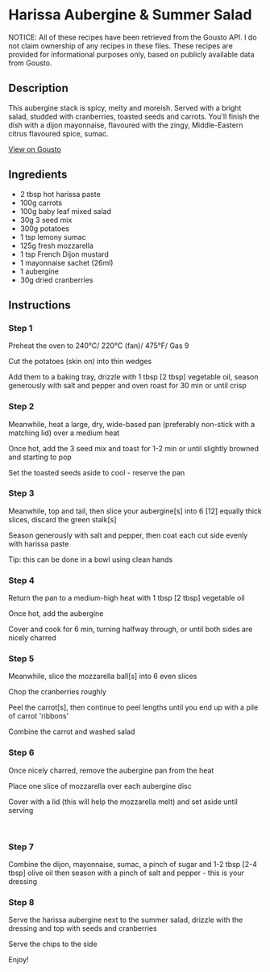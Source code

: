 # Harissa Aubergine & Summer Salad

NOTICE: All of these recipes have been retrieved from the Gousto API. I do not claim ownership of any recipes in these files. These recipes are provided for informational purposes only, based on publicly available data from Gousto.

## Description

This aubergine stack is spicy, melty and moreish. Served with a bright salad, studded with cranberries, toasted seeds and carrots. You'll finish the dish with a dijon mayonnaise, flavoured with the zingy, Middle-Eastern citrus flavoured spice, sumac. 

[View on Gousto](https://www.gousto.co.uk/recipes/cookbook/harissa-aubergine-summer-salad)

## Ingredients

- 2 tbsp hot harissa paste 
- 100g carrots
- 100g baby leaf mixed salad
- 30g 3 seed mix
- 300g potatoes
- 1 tsp lemony sumac
- 125g fresh mozzarella 
- 1 tsp French Dijon mustard 
- 1 mayonnaise sachet (26ml)
- 1 aubergine 
- 30g dried cranberries

## Instructions


### Step 1

Preheat the oven to 240&deg;C/ 220&deg;C (fan)/ 475&deg;F/ Gas 9


Cut the potatoes (skin on) into thin wedges


Add them to a baking tray, drizzle with 1 tbsp <span class="text-danger">[2 tbsp]</span> vegetable oil, season generously with salt and pepper and oven roast for 30 min or until crisp


### Step 2

Meanwhile, heat a large, dry, wide-based pan (preferably non-stick with a matching lid) over a medium heat


Once<span class="text-danger">&nbsp;</span>hot, add the 3 seed mix and toast for 1-2&nbsp;min or until slightly browned and starting to pop


Set&nbsp;the toasted seeds aside to cool - reserve the pan


### Step 3

Meanwhile, top and tail, then slice your aubergine<span class="text-danger">[s]</span> into 6 <span class="text-danger">[12]</span> equally thick slices, discard the green stalk<span class="text-danger">[s]</span>


Season generously with salt and pepper, then coat each cut side evenly with harissa paste


Tip: this can be done in a bowl using clean hands


### Step 4

Return the pan to a medium-high heat with 1 tbsp <span class="text-danger">[2 tbsp]</span> vegetable oil


Once hot, add the aubergine


Cover and cook for 6 min, turning halfway through, or until both sides are nicely charred


### Step 5

Meanwhile, slice the mozzarella ball<span class="text-danger">[s]</span> into 6 even slices


Chop the cranberries roughly


Peel&nbsp;the carrot<span class="text-danger">[s]</span>, then continue to peel lengths until you end up with a pile of carrot 'ribbons'


Combine the carrot and washed salad


### Step 6

Once nicely&nbsp;charred, remove the aubergine pan from the heat


Place one slice of mozzarella over each aubergine disc


Cover with a lid (this will help the mozzarella melt) and set aside until serving


&nbsp;


### Step 7

Combine the dijon, mayonnaise, sumac, a pinch of sugar and 1-2 tbsp <span class="text-danger">[2-4 tbsp]</span> olive oil then season with a pinch of salt and pepper - this is your dressing

### Step 8

Serve the harissa aubergine next to the summer salad,&nbsp;drizzle with the dressing and top with seeds and cranberries


Serve the chips to the side


Enjoy!

